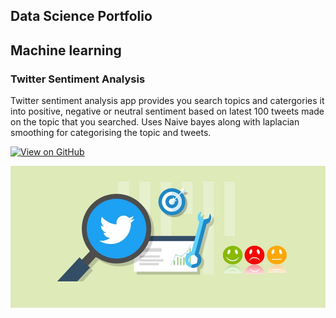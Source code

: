  Data Science Portfolio
---
## Machine learning

### Twitter Sentiment Analysis

Twitter sentiment analysis app provides you search topics and catergories it into positive, negative or neutral sentiment based on latest 100 tweets made on the topic that you searched. Uses Naive bayes along with laplacian smoothing for categorising the topic and tweets.

[![View on GitHub](https://img.shields.io/badge/GitHub-View_on_GitHub-blue?logo=GitHub)](https://github.com/ShreyashNangnurwar/TwitterSentimentAnalysisApp)

<center><img src="assets/img/TwitterSentimentAnalysis.jpeg"/></center>
